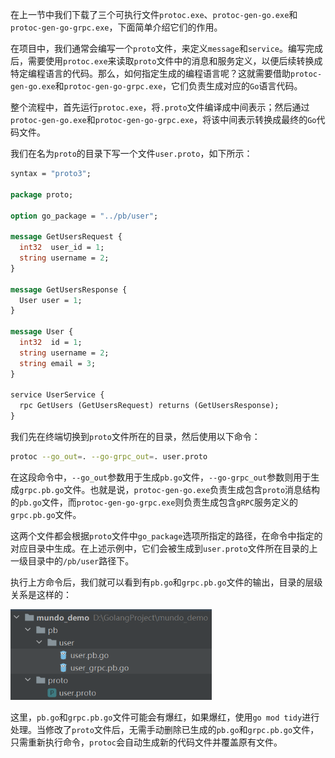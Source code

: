 在上一节中我们下载了三个可执行文件`protoc.exe`、`protoc-gen-go.exe`和`protoc-gen-go-grpc.exe`，下面简单介绍它们的作用。

在项目中，我们通常会编写一个`proto`文件，来定义`message`和`service`。编写完成后，需要使用`protoc.exe`来读取`proto`文件中的消息和服务定义，以便后续转换成特定编程语言的代码。那么，如何指定生成的编程语言呢？这就需要借助`protoc-gen-go.exe`和`protoc-gen-go-grpc.exe`，它们负责生成对应的`Go`语言代码。

整个流程中，首先运行`protoc.exe`，将`.proto`文件编译成中间表示；然后通过`protoc-gen-go.exe`和`protoc-gen-go-grpc.exe`，将该中间表示转换成最终的`Go`代码文件。

我们在名为`proto`的目录下写一个文件`user.proto`，如下所示：

```protobuf
syntax = "proto3";

package proto;

option go_package = "../pb/user";

message GetUsersRequest {
  int32  user_id = 1;
  string username = 2;
}

message GetUsersResponse {
  User user = 1;
}

message User {
  int32  id = 1;
  string username = 2;
  string email = 3;
}

service UserService {
  rpc GetUsers (GetUsersRequest) returns (GetUsersResponse);
}
```

我们先在终端切换到`proto`文件所在的目录，然后使用以下命令：

```sh
protoc --go_out=. --go-grpc_out=. user.proto
```

在这段命令中，`--go_out`参数用于生成`pb.go`文件，`--go-grpc_out`参数则用于生成`grpc.pb.go`文件。也就是说，`protoc-gen-go.exe`负责生成包含`proto`消息结构的`pb.go`文件，而`protoc-gen-go-grpc.exe`则负责生成包含`gRPC`服务定义的`grpc.pb.go`文件。

这两个文件都会根据`proto`文件中`go_package`选项所指定的路径，在命令中指定的对应目录中生成。在上述示例中，它们会被生成到`user.proto`文件所在目录的上一级目录中的`/pb/user`路径下。

执行上方命令后，我们就可以看到有`pb.go`和`grpc.pb.go`文件的输出，目录的层级关系是这样的：

<img src="image/image-20231124014114897.png" alt="image-20231124014114897" style="zoom:67%;" />

这里，`pb.go`和`grpc.pb.go`文件可能会有爆红，如果爆红，使用`go mod tidy`进行处理。当修改了`proto`文件后，无需手动删除已生成的`pb.go`和`grpc.pb.go`文件，只需重新执行命令，`protoc`会自动生成新的代码文件并覆盖原有文件。
